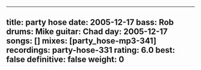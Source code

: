 
---
title: party hose
date: 2005-12-17
bass:	Rob
drums:	Mike
guitar:	Chad
day: 2005-12-17
songs: []
mixes: [party_hose-mp3-341]
recordings: party-hose-331
rating: 6.0
best: false
definitive: false
weight: 0
---
